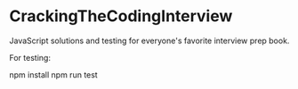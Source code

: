 # CrackingTheCodingInterview

JavaScript solutions and testing for everyone's favorite interview prep book.

For testing:

npm install
npm run test
